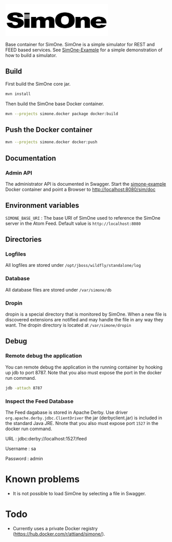 ![SimOne Logo](/images/logo.png)

Base container for SimOne. SimOne is a simple simulator for REST and FEED based services. See [SimOne-Example](https://github.com/SUNET/simone-example) for a simple demonstration of how to build a simulator.


## Build
First build the SimOne core jar.

```bash
mvn install
```
Then build the SimOne base Docker container.

```bash
mvn --projects simone.docker package docker:build
```

## Push the Docker container
```bash
mvn --projects simone.docker docker:push
```
## Documentation

### Admin API

The administrator API is documented in Swagger. Start the [simone-example](https://github.com/SUNET/simone-example) Docker container and point a Browser to <http://localhost:8080/sim/doc>

## Environment variables
`SIMONE_BASE_URI`
:  The base URI of SimOne used to reference the SimOne server in the Atom Feed. Default value is `http://localhost:8080`    

## Directories

### Logfiles

All logfiles are stored under `/opt/jboss/wildfly/standalone/log`

### Database

All database files are stored under `/var/simone/db`

### Dropin

dropin is a special directory that is monitored by SimOne. When a new file is discovered extensions are notified and may handle the file in any way they want. The dropin directory is located at `/var/simone/dropin`

## Debug

### Remote debug the application

You can remote debug the application in the running container by hooking up jdb to port 8787. Note that you also must expose the port in the docker run command.

```bash
jdb -attach 8787
```

### Inspect the Feed Database

The Feed dagabase is stored in Apache Derby.  Use driver `org.apache.derby.jdbc.ClientDriver` the jar (derbyclient.jar) is included in the standard Java JRE. Nnote that you also must expose port `1527` in the docker run command.

URL
: jdbc:derby://localhost:1527/feed

Username
: sa

Password
: admin

# Known problems

* It is not possible to load SimOne by selecting a file in Swagger.

# Todo

* Currently uses a private Docker registry (https://hub.docker.com/r/attiand/simone/).
